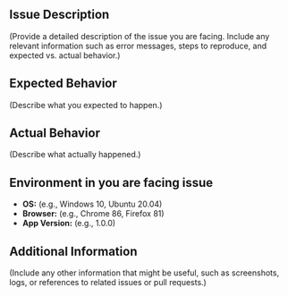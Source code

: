 ## Issue Description

(Provide a detailed description of the issue you are facing. Include any relevant information such as error messages, steps to reproduce, and expected vs. actual behavior.)

## Expected Behavior

(Describe what you expected to happen.)

## Actual Behavior

(Describe what actually happened.)

## Environment in you are facing issue

- **OS:** (e.g., Windows 10, Ubuntu 20.04)
- **Browser:** (e.g., Chrome 86, Firefox 81)
- **App Version:** (e.g., 1.0.0)

## Additional Information

(Include any other information that might be useful, such as screenshots, logs, or references to related issues or pull requests.)